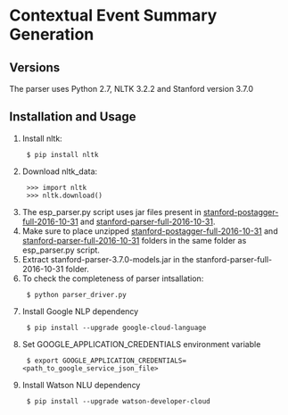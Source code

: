 # Contextual Event Summary Generation

## Versions
The parser uses Python 2.7, NLTK 3.2.2 and Stanford version 3.7.0

## Installation and Usage
  1. Install nltk:
     ```{r, engine='sh', count_lines}
      $ pip install nltk 
     ```
  2. Download nltk_data:
     ```{r, engine='python', count_lines}
      >>> import nltk
      >>> nltk.download()
     ```
  3. The esp_parser.py script uses jar files present in [stanford-postagger-full-2016-10-31](https://nlp.stanford.edu/software/tagger.shtml) and [stanford-parser-full-2016-10-31](https://nlp.stanford.edu/software/lex-parser.shtml).
  4. Make sure to place unzipped [stanford-postagger-full-2016-10-31](https://nlp.stanford.edu/software/tagger.shtml) and [stanford-parser-full-2016-10-31](https://nlp.stanford.edu/software/lex-parser.shtml) folders in the same folder as esp_parser.py script.
  5. Extract stanford-parser-3.7.0-models.jar in the stanford-parser-full-2016-10-31 folder.
  6. To check the completeness of parser intsallation:
     ```{r, engine='sh', count_lines}
      $ python parser_driver.py
     ```
  7. Install Google NLP dependency
     ```{r, engine='sh', count_lines}
      $ pip install --upgrade google-cloud-language
     ```
  8. Set GOOGLE_APPLICATION_CREDENTIALS environment variable
     ```{r, engine='sh', count_lines}
      $ export GOOGLE_APPLICATION_CREDENTIALS=<path_to_google_service_json_file>
     ```
  9. Install Watson NLU dependency
     ```{r, engine='sh', count_lines}
      $ pip install --upgrade watson-developer-cloud
     ```
